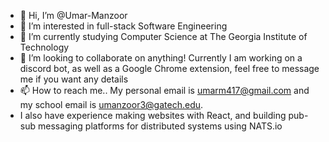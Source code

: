 - 👋 Hi, I’m @Umar-Manzoor
- 👀 I’m interested in full-stack Software Engineering
- 🌱 I’m currently studying Computer Science at The Georgia Institute of Technology
- 💞️ I’m looking to collaborate on anything! Currently I am working on a discord bot, as well as a Google Chrome extension, feel free to message me if you want any details
- 📫 How to reach me.. My personal email is umarm417@gmail.com and my school email is umanzoor3@gatech.edu.
- I also have experience making websites with React, and building pub-sub messaging platforms for distributed systems using NATS.io
<!---
Umar-Manzoor/Umar-Manzoor is a ✨ special ✨ repository because its `README.md` (this file) appears on your GitHub profile.
You can click the Preview link to take a look at your changes.
--->
